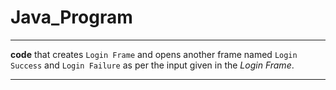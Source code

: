 # Java_Program
****
**code** that creates `Login Frame` and opens another frame named `Login Success` and `Login Failure` as per the input given in the *Login Frame*.

----

